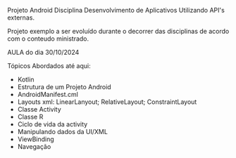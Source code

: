 Projeto Android Disciplina Desenvolvimento de Aplicativos Utilizando API's externas.

Projeto exemplo a ser evoluído durante o decorrer das disciplinas de acordo com o conteudo ministrado.

AULA do dia 30/10/2024

Tópicos Abordados até aqui:

- Kotlin
- Estrutura de um Projeto Android
- AndroidManifest.cml
- Layouts xml: LinearLanyout; RelativeLayout; ConstraintLayout
- Classe Activity
- Classe R
- Ciclo de vida da activity
- Manipulando dados da UI/XML
- ViewBinding
- Navegação
